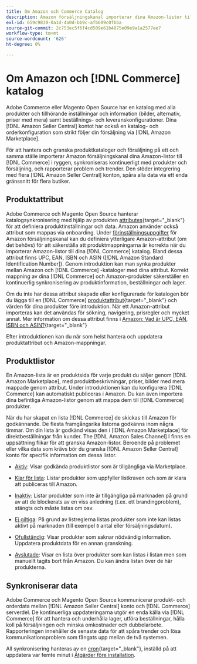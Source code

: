 ```yaml
---
title: Om Amazon och Commerce Catalog
description: Amazon försäljningskanal importerar dina Amazon-listor till din Commerce-server och synkroniserar dem kontinuerligt med produkter och försäljning.
exl-id: 659c9830-0a1d-4a0d-bb9c-afb609c0fbba
source-git-commit: 2c753ec5f6f4cd509e61b4875e09e9a1a2577ee7
workflow-type: tm+mt
source-wordcount: '626'
ht-degree: 0%

---
```


# Om Amazon och [!DNL Commerce] katalog

Adobe Commerce eller Magento Open Source har en katalog med alla produkter och tillhörande inställningar och information (bilder, alternativ, priser med mera) samt beställnings- och leveranskonfigurationer. Dina [!DNL Amazon Seller Central] kontot har också en katalog- och orderkonfiguration som strikt följer din försäljning via [!DNL Amazon Marketplace].

För att hantera och granska produktkataloger och försäljning på ett och samma ställe importerar Amazon försäljningskanal dina Amazon-listor till [!DNL Commerce] i ryggen, synkroniseras kontinuerligt med produkter och försäljning, och rapporterar problem och trender. Den stöder integrering med flera [!DNL Amazon Seller Central] konton, spåra alla data via ett enda gränssnitt för flera butiker.

## Produktattribut

Adobe Commerce och Magento Open Source hanterar katalogsynkronisering med hjälp av produkten [attributes](https://docs.magento.com/user-guide/catalog/product-attributes.html){target=&quot;_blank&quot;} för att definiera produktinställningar och data. Amazon använder också attribut som mappas via onboarding. Under [förinställningsuppgifter](./amazon-pre-setup-tasks.md) för Amazon försäljningskanal kan du definiera ytterligare Amazon-attribut (om det behövs) för att säkerställa att produktmappningarna är korrekta när du importerar Amazon-listor till dina [!DNL Commerce] katalog. Bland dessa attribut finns UPC, EAN, ISBN och ASIN ([!DNL Amazon Standard Identification Number]). Genom introduktion kan man synka produkter mellan Amazon och [!DNL Commerce] -kataloger med dina attribut. Korrekt mappning av dina [!DNL Commerce] och Amazon-produkter säkerställer en kontinuerlig synkronisering av produktinformation, beställningar och lager.

Om du inte har dessa attribut skapade eller konfigurerade för katalogen bör du lägga till en [!DNL Commerce] [produktattribut](https://docs.magento.com/user-guide/catalog/product-attributes.html){target=&quot;_blank&quot;} och värden för dina produkter före introduktion. När ett Amazon-attribut importeras kan det användas för sökning, navigering, prisregler och mycket annat. Mer information om dessa attribut finns i [Amazon: Vad är UPC, EAN, ISBN och ASIN?](https://www.amazon.com/gp/seller/asin-upc-isbn-info.html){target=&quot;_blank&quot;}

Efter introduktionen kan du när som helst hantera och uppdatera produktattribut och Amazon-mappningar.

## Produktlistor

En Amazon-lista är en produktsida för varje produkt du säljer genom [!DNL Amazon Marketplace], med produktbeskrivningar, priser, bilder med mera mappade genom attribut. Under introduktionen kan du konfigurera [!DNL Commerce] kan automatiskt publiceras i Amazon. Du kan även importera dina befintliga Amazon-listor genom att mappa dem till [!DNL Commerce] produkter.

När du har skapat en lista [!DNL Commerce] de skickas till Amazon för godkännande. De flesta framgångsrika listorna godkänns inom några timmar. Om din lista är godkänd visas den i [!DNL Amazon Marketplace] för direktbeställningar från kunder. The [!DNL Amazon Sales Channel] I finns en uppsättning flikar för att granska Amazon-listor. Beroende på problemet eller vilka data som krävs bör du granska [!DNL Amazon Seller Central] konto för specifik information om dessa listor.

- [Aktiv](./active-listings.md): Visar godkända produktlistor som är tillgängliga via Marketplace.

- [Klar för lista](./ready-to-list.md): Listar produkter som uppfyller listkraven och som är klara att publiceras till Amazon.

- [Inaktiv](./inactive-listings.md): Listar produkter som inte är tillgängliga på marknaden på grund av att de blockerats av en viss anledning (t.ex. ett brandingproblem), stängts och måste listas om osv.

- [Ej giltiga](./ineligible-listings.md): På grund av listreglerna listas produkter som inte kan listas aktivt på marknaden (till exempel `0` antal eller försäljningsdatum).

- [Ofullständig](./incomplete-listings.md): Visar produkter som saknar nödvändig information. Uppdatera produktdata för en annan granskning.

- [Avslutade](./ended-listings.md): Visar en lista över produkter som kan listas i listan men som manuellt tagits bort från Amazon. Du kan ändra listan över de här produkterna.

## Synkroniserar data

Adobe Commerce och Magento Open Source kommunicerar produkt- och orderdata mellan [!DNL Amazon Seller Central] konto och [!DNL Commerce] serverdel. De kontinuerliga uppdateringarna utgör en enda källa via [!DNL Commerce] för att hantera och underhålla lager, utföra beställningar, hålla koll på försäljningen och minska omkostnader och dubbelarbete. Rapporteringen innehåller de senaste data för att spåra trender och lösa kommunikationsproblem som fångats upp mellan de två systemen.

All synkronisering hanteras av en [cron](https://docs.magento.com/user-guide/system/cron.html){target=&quot;_blank&quot;}, inställd på att uppdatera var femte minut i [Åtgärder före installation](./amazon-pre-setup-tasks.md).
